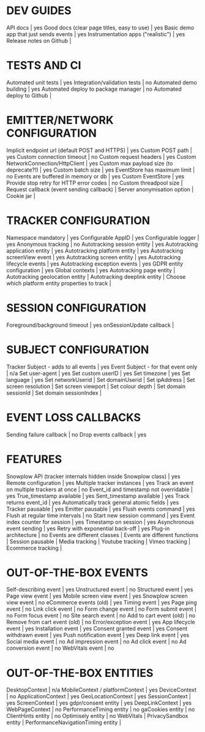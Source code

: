 # DEV GUIDES
API docs | yes
Good docs (clear page titles, easy to use) | yes
Basic demo app that just sends events | yes
Instrumentation apps ("realistic") | yes
Release notes on Github | 

# TESTS AND CI
Automated unit tests | yes
Integration/validation tests | no
Automated demo building | yes
Automated deploy to package manager | no
Automated deploy to Github | 

# EMITTER/NETWORK CONFIGURATION
Implicit endpoint url (default POST and HTTPS) | yes
Custom POST path | yes
Custom connection timeout | no
Custom request headers | yes
Custom NetworkConnection/HttpClient | yes
Custom max payload size (to deprecate?!) | yes
Custom batch size | yes
EventStore has maximum limit | no
Events are buffered in memory or db | yes
Custom EventStore | yes
Provide stop retry for HTTP error codes | no
Custom threadpool size | 
Request callback (event sending callback) | 
Server anonymisation option | 
Cookie jar | 

# TRACKER CONFIGURATION
Namespace mandatory | yes
Configurable AppID | yes
Configurable logger | yes
Anonymous tracking | no
Autotracking session entity | yes
Autotracking application entity | yes
Autotracking platform entity | yes
Autotracking screenView event | yes
Autotracking screen entity | yes
Autotracking lifecycle events | yes
Autotracking exception events | yes
GDPR entity configuration | yes
Global contexts | yes
Autotracking page entity | 
Autotracking geolocation entity | 
Autotracking deeplink entity | 
Choose which platform entity properties to track | 

# SESSION CONFIGURATION
Foreground/background timeout | yes
onSessionUpdate callback | 

# SUBJECT CONFIGURATION
Tracker Subject - adds to all events | yes
Event Subject - for that event only | n/a
Set user-agent | yes
Set custom userID | yes
Set timezone | yes
Set language | yes
Set networkUserid | 
Set domainUserid | 
Set ipAddress | 
Set screen resolution | 
Set screen viewport | 
Set colour depth | 
Set domain sessionId | 
Set domain sessionIndex | 

# EVENT LOSS CALLBACKS
Sending failure callback | no
Drop events callback | yes

# FEATURES
Snowplow API (tracker internals hidden inside Snowplow class) | yes
Remote configuration | yes
Multiple tracker instances | yes
Track an event on multiple trackers at once | no
Event_id and timestamp not overridable | yes
True_timestamp available | yes
Sent_timestamp available | yes
Track returns event_id | yes
Automatically track general atomic fields | yes
Tracker pausable | yes
Emitter pausable | yes
Flush events command | yes
Flush at regular time intervals | no
Start new session command | yes
Event index counter for session | yes
Timestamp on session | yes
Asynchronous event sending | yes
Retry with exponential back-off | yes
Plug-in architecture | no
Events are different classes | 
Events are different functions | 
Session pausable | 
Media tracking | 
Youtube tracking | 
Vimeo tracking | 
Ecommerce tracking | 

# OUT-OF-THE-BOX EVENTS
Self-describing event | yes
Unstructured event | no
Structured event | yes
Page view event | yes
Mobile screen view event | yes
Snowplow screen view event | no
eCommerce events (old) | yes
Timing event | yes
Page ping event | no
Link click event | no
Form change event | no
Form submit event | no
Form focus event | no
Site search event | no
Add to cart event (old) | no
Remove from cart event (old) | no
Error/exception event | yes
App lifecycle event | yes
Installation event | yes
Consent granted event | yes
Consent withdrawn event | yes
Push notification event | yes
Deep link event | yes
Social media event | no
Ad impression event | no
Ad click event | no
Ad conversion event | no
WebVitals event | no

# OUT-OF-THE-BOX ENTITIES
DesktopContext | n/a
MobileContext / platformContext | yes
DeviceContext | no
ApplicationContext | yes
GeoLocationContext | yes
SessionContext | yes
ScreenContext | yes
gdpr/consent entity | yes
DeepLinkContext | yes
WebPageContext | no
PerformanceTiming entity | no
gaCookies entity | no
ClientHints entity | no
Optimisely entity | no
WebVitals | 
PrivacySandbox entity | 
PerformanceNavigationTiming entity | 
